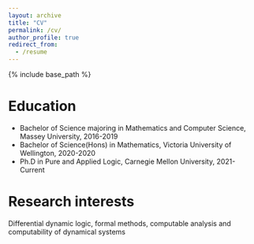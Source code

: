 ```yaml
---
layout: archive
title: "CV"
permalink: /cv/
author_profile: true
redirect_from:
  - /resume
---
```


{% include base_path %}

Education
======
* Bachelor of Science majoring in Mathematics and Computer Science, Massey University, 2016-2019
* Bachelor of Science(Hons) in Mathematics, Victoria University of Wellington, 2020-2020
* Ph.D in Pure and Applied Logic, Carnegie Mellon University, 2021-Current

Research interests
======
Differential dynamic logic, formal methods, computable analysis and computability of dynamical systems